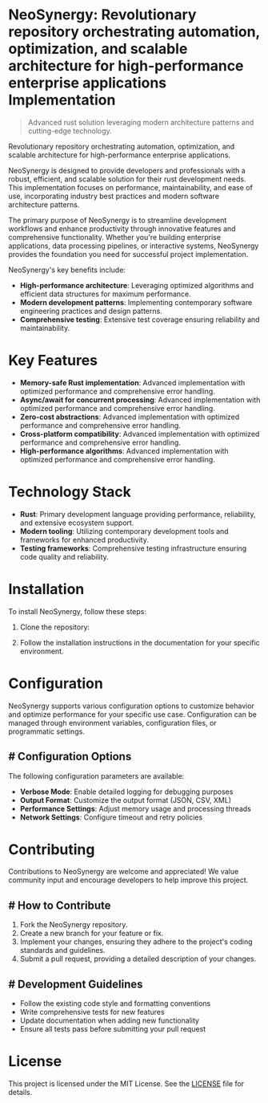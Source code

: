 <!-- fallback_NeoSynergy_20250802183559_24307 -->

# NeoSynergy: Revolutionary repository orchestrating automation, optimization, and scalable architecture for high-performance enterprise applications Implementation
> Advanced rust solution leveraging modern architecture patterns and cutting-edge technology.

Revolutionary repository orchestrating automation, optimization, and scalable architecture for high-performance enterprise applications.

NeoSynergy is designed to provide developers and professionals with a robust, efficient, and scalable solution for their rust development needs. This implementation focuses on performance, maintainability, and ease of use, incorporating industry best practices and modern software architecture patterns.

The primary purpose of NeoSynergy is to streamline development workflows and enhance productivity through innovative features and comprehensive functionality. Whether you're building enterprise applications, data processing pipelines, or interactive systems, NeoSynergy provides the foundation you need for successful project implementation.

NeoSynergy's key benefits include:

* **High-performance architecture**: Leveraging optimized algorithms and efficient data structures for maximum performance.
* **Modern development patterns**: Implementing contemporary software engineering practices and design patterns.
* **Comprehensive testing**: Extensive test coverage ensuring reliability and maintainability.

# Key Features

* **Memory-safe Rust implementation**: Advanced implementation with optimized performance and comprehensive error handling.
* **Async/await for concurrent processing**: Advanced implementation with optimized performance and comprehensive error handling.
* **Zero-cost abstractions**: Advanced implementation with optimized performance and comprehensive error handling.
* **Cross-platform compatibility**: Advanced implementation with optimized performance and comprehensive error handling.
* **High-performance algorithms**: Advanced implementation with optimized performance and comprehensive error handling.

# Technology Stack

* **Rust**: Primary development language providing performance, reliability, and extensive ecosystem support.
* **Modern tooling**: Utilizing contemporary development tools and frameworks for enhanced productivity.
* **Testing frameworks**: Comprehensive testing infrastructure ensuring code quality and reliability.

# Installation

To install NeoSynergy, follow these steps:

1. Clone the repository:


2. Follow the installation instructions in the documentation for your specific environment.

# Configuration

NeoSynergy supports various configuration options to customize behavior and optimize performance for your specific use case. Configuration can be managed through environment variables, configuration files, or programmatic settings.

## # Configuration Options

The following configuration parameters are available:

* **Verbose Mode**: Enable detailed logging for debugging purposes
* **Output Format**: Customize the output format (JSON, CSV, XML)
* **Performance Settings**: Adjust memory usage and processing threads
* **Network Settings**: Configure timeout and retry policies

# Contributing

Contributions to NeoSynergy are welcome and appreciated! We value community input and encourage developers to help improve this project.

## # How to Contribute

1. Fork the NeoSynergy repository.
2. Create a new branch for your feature or fix.
3. Implement your changes, ensuring they adhere to the project's coding standards and guidelines.
4. Submit a pull request, providing a detailed description of your changes.

## # Development Guidelines

* Follow the existing code style and formatting conventions
* Write comprehensive tests for new features
* Update documentation when adding new functionality
* Ensure all tests pass before submitting your pull request

# License

This project is licensed under the MIT License. See the [LICENSE](https://github.com/cerenyilmazjinx/NeoSynergy/blob/main/LICENSE) file for details.
